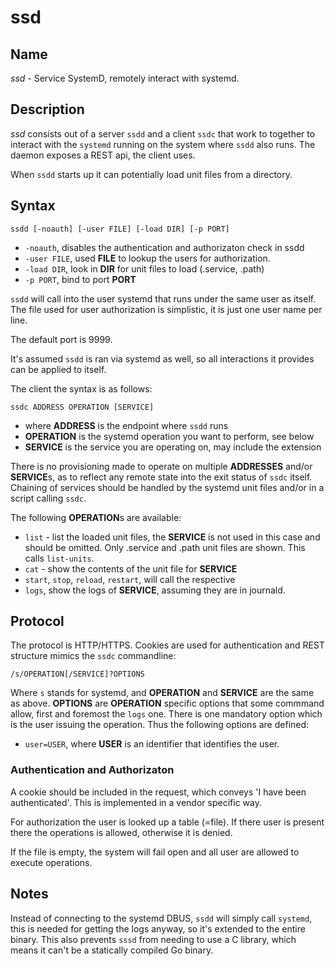 # ssd

## Name

*ssd* - Service SystemD, remotely interact with systemd.

## Description

*ssd* consists out of a server `ssdd` and a client `ssdc` that work to together to interact with the
`systemd` running on the system where `ssdd` also runs. The daemon exposes a REST api, the client
uses.

When `ssdd` starts up it can potentially load unit files from a directory.

## Syntax

~~~
ssdd [-noauth] [-user FILE] [-load DIR] [-p PORT]
~~~

* `-noauth`, disables the authentication and authorizaton check in ssdd
* `-user FILE`, used **FILE** to lookup the users for authorization.
* `-load DIR`, look in **DIR** for unit files to load (.service, .path)
* `-p PORT`, bind to port **PORT**

`ssdd` will call into the user systemd that runs under the same user as itself. The file used for
user authorization is simplistic, it is just one user name per line.

The default port is 9999.

It's assumed `ssdd` is ran via systemd as well, so all interactions it provides can be applied to
itself.

The client the syntax is as follows:
~~~
ssdc ADDRESS OPERATION [SERVICE]
~~~
* where **ADDRESS** is the endpoint where `ssdd` runs
* **OPERATION** is the systemd operation you want to perform, see below
* **SERVICE** is the service you are operating on, may include the extension

There is no provisioning made to operate on multiple **ADDRESSES** and/or **SERVICE**s, as to
reflect any remote state into the exit status of `ssdc` itself. Chaining of services should be
handled by the systemd unit files and/or in a script calling `ssdc`.

The following **OPERATION**s are available:

* `list` - list the loaded unit files, the **SERVICE** is not used in this case and should be
  omitted. Only .service and .path unit files are shown. This calls `list-units`.
* `cat` - show the contents of the unit file for **SERVICE**
* `start`, `stop`, `reload`, `restart`, will call the respective
* `logs`, show the logs of **SERVICE**, assuming they are in journald.

## Protocol

The protocol is HTTP/HTTPS. Cookies are used for authentication and REST structure mimics the `ssdc`
commandline:

~~~
/s/OPERATION[/SERVICE]?OPTIONS
~~~

Where `s` stands for systemd, and **OPERATION** and **SERVICE** are the same as above. **OPTIONS**
are **OPERATION** specific options that some commmand allow, first and foremost the `logs` one.
There is one mandatory option which is the user issuing the operation. Thus the following options
are defined:

* `user=USER`, where **USER** is an identifier that identifies the user.

### Authentication and Authorizaton

A cookie should be included in the request, which conveys 'I have been authenticated'. This is
implemented in a vendor specific way.

For authorization the user is looked up a table (=file). If there user is present there the
operations is allowed, otherwise it is denied.

If the file is empty, the system will fail open and all user are allowed to execute operations.

## Notes

Instead of connecting to the systemd DBUS, `ssdd` will simply call `systemd`, this is needed for
getting the logs anyway, so it's extended to the entire binary. This also prevents `sssd` from
needing to use a C library, which means it can't be a statically compiled Go binary.
